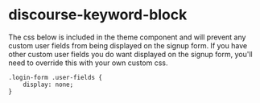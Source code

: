 # discourse-keyword-block

The css below is included in the theme component and will prevent any custom user fields from being displayed on the signup form.  If you have other custom user fields you do want displayed on the signup form, you'll need to override this with your own custom css.
```
.login-form .user-fields {
    display: none;
}
```
